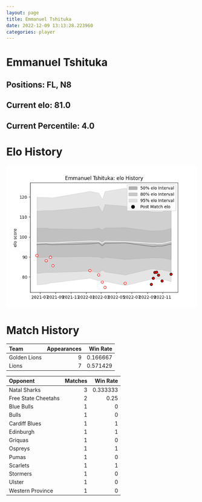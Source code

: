 ```yaml
---  
layout: page  
title: Emmanuel Tshituka  
date: 2022-12-09 13:13:28.223960  
categories: player  
---
```

# Emmanuel Tshituka

## Positions: FL, N8

## Current elo: 81.0

## Current Percentile: 4.0

# Elo History


![elo history](history_EmmanuelTshituka.png)
# Match History


| Team         |   Appearances |   Win Rate |
|:-------------|--------------:|-----------:|
| Golden Lions |             9 |   0.166667 |
| Lions        |             7 |   0.571429 |

| Opponent            |   Matches |   Win Rate |
|:--------------------|----------:|-----------:|
| Natal Sharks        |         3 |   0.333333 |
| Free State Cheetahs |         2 |   0.25     |
| Blue Bulls          |         1 |   0        |
| Bulls               |         1 |   0        |
| Cardiff Blues       |         1 |   1        |
| Edinburgh           |         1 |   1        |
| Griquas             |         1 |   0        |
| Ospreys             |         1 |   1        |
| Pumas               |         1 |   0        |
| Scarlets            |         1 |   1        |
| Stormers            |         1 |   0        |
| Ulster              |         1 |   0        |
| Western Province    |         1 |   0        |